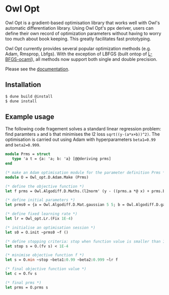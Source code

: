 # Owl Opt 

Owl Opt is a gradient-based optimisation library that works well with Owl's automatic differentiation library. Using Owl Opt's ppx deriver, users can define their own record of optimization parameters without having to worry too much about book keeping. This greatly facilitates fast prototyping. 

Owl Opt currently provides several popular optimization methods (e.g. Adam, Rmsprop, Lbfgs). With the exception of LBFGS (built ontop of [L-BFGS-ocaml](https://github.com/Chris00/L-BFGS-ocaml)), all methods now support both single and double precision.

Please see the [documentation](https://ocaml.xyz/owl_opt).

## Installation
```sh
$ dune build @install
$ dune install
```

## Example usage

The following code fragement solves a standard linear regression problem: find paramters `a` and `b` that minimises the l2 loss `sqrt((y-(a*x+b))^2)`. 
The optimisation is carried out using Adam with hyperparameters `beta1=0.99` and `beta2=0.999`.

```ocaml
module Prms = struct
   type 'a t = {a: 'a; b: 'a} [@@deriving prms]
end

(* make an Adam optimisation module for the parameter definition Prms *)
module O = Owl_opt.D.Adam.Make (Prms)

(* define the objective function *)
let f prms = Owl.Algodiff.D.Maths.(l2norm' (y - ((prms.a *@ x) + prms.b))) 

(* define initial parameters *)
let prms0 = {a = Owl.Algodiff.D.Mat.gaussian 5 5; b = Owl.Algodiff.D.gaussian 5 1} 

(* define fixed learning rate *)
let lr = Owl_opt.Lr.(Fix 1E-4) 

(* initialise an optimisation session *)
let s0 = O.init ~prms0 ~f () 

(* define stopping criteria: stop when function value is smaller than 1E-4 *)
let stop s = O.(fv s) < 1E-4

(* minimise objective function f *)
let s = O.min ~stop ~beta1:0.99 ~beta2:0.999 ~lr f

(* final objective function value *)
let c = O.fv s

(* final prms *)
let prms = O.prms s
```

 
